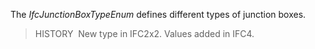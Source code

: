 The _IfcJunctionBoxTypeEnum_ defines different types of junction boxes.

> HISTORY&nbsp; New type in IFC2x2. Values added in IFC4.
